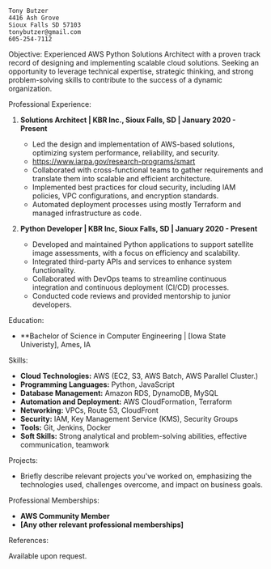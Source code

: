     Tony Butzer
    4416 Ash Grove
    Sioux Falls SD 57103
    tonybutzer@gmail.com
    605-254-7112


Objective:
Experienced AWS Python Solutions Architect with a proven track record of designing and implementing scalable cloud solutions. Seeking an opportunity to leverage technical expertise, strategic thinking, and strong problem-solving skills to contribute to the success of a dynamic organization.

Professional Experience:

1. **Solutions Architect | KBR Inc., Sioux Falls, SD | January 2020 - Present**
   - Led the design and implementation of AWS-based solutions, optimizing system performance, reliability, and security.
    - https://www.iarpa.gov/research-programs/smart
   - Collaborated with cross-functional teams to gather requirements and translate them into scalable and efficient architecture.
   - Implemented best practices for cloud security, including IAM policies, VPC configurations, and encryption standards.
   - Automated deployment processes using mostly Terraform and managed infrastructure as code.

2. **Python Developer | KBR Inc, Sioux Falls, SD | January 2020 - Present**
   - Developed and maintained Python applications to support satellite image assessments, with a focus on efficiency and scalability.
   - Integrated third-party APIs and services to enhance system functionality.
   - Collaborated with DevOps teams to streamline continuous integration and continuous deployment (CI/CD) processes.
   - Conducted code reviews and provided mentorship to junior developers.

Education:

- **Bachelor of Science in Computer Engineering | [Iowa State Univeristy], Ames, IA 

Skills:

- **Cloud Technologies:** AWS (EC2, S3, AWS Batch, AWS Parallel Cluster.)
- **Programming Languages:** Python, JavaScript
- **Database Management:** Amazon RDS, DynamoDB, MySQL
- **Automation and Deployment:** AWS CloudFormation, Terraform
- **Networking:** VPCs, Route 53, CloudFront
- **Security:** IAM, Key Management Service (KMS), Security Groups
- **Tools:** Git, Jenkins, Docker
- **Soft Skills:** Strong analytical and problem-solving abilities, effective communication, teamwork

Projects:

- Briefly describe relevant projects you've worked on, emphasizing the technologies used, challenges overcome, and impact on business goals.

Professional Memberships:

- **AWS Community Member**
- **[Any other relevant professional memberships]**

References:

Available upon request.



